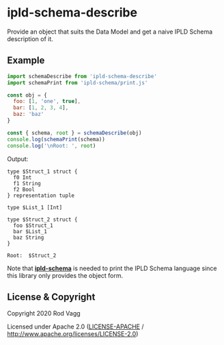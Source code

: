 # ipld-schema-describe

Provide an object that suits the Data Model and get a naive IPLD Schema description of it.

## Example

```js
import schemaDescribe from 'ipld-schema-describe'
import schemaPrint from 'ipld-schema/print.js'

const obj = {
  foo: [1, 'one', true],
  bar: [1, 2, 3, 4],
  baz: 'baz'
}

const { schema, root } = schemaDescribe(obj)
console.log(schemaPrint(schema))
console.log('\nRoot: ', root)
```

Output:

```
type $Struct_1 struct {
  f0 Int
  f1 String
  f2 Bool
} representation tuple

type $List_1 [Int]

type $Struct_2 struct {
  foo $Struct_1
  bar $List_1
  baz String
}

Root:  $Struct_2
```

Note that **[ipld-schema](https://ghub.io/ipld-schema)** is needed to print the IPLD Schema language since this library only provides the object form.

## License & Copyright

Copyright 2020 Rod Vagg

Licensed under Apache 2.0 ([LICENSE-APACHE](LICENSE-APACHE) / http://www.apache.org/licenses/LICENSE-2.0)
